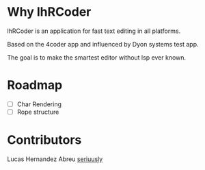 # Why lhRCoder
lhRCoder is an application for fast text editing in all platforms.

Based on the 4coder app and influenced by Dyon systems test app. 

The goal is to make the smartest editor without lsp ever known.

# Roadmap

- [ ] Char Rendering
- [ ] Rope structure

# Contributors 
Lucas Hernandez Abreu [seriuusly](https://github.com/lucashdez)
